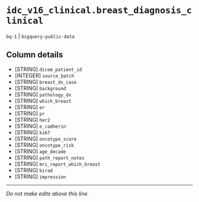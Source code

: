 # `idc_v16_clinical.breast_diagnosis_clinical`
`bq-1` | `bigquery-public-data`

## Column details
* [STRING]    `dicom_patient_id`
* [INTEGER]   `source_batch`
* [STRING]    `breast_dx_case`
* [STRING]    `background`
* [STRING]    `pathology_dx`
* [STRING]    `which_breast`
* [STRING]    `er`
* [STRING]    `pr`
* [STRING]    `her2`
* [STRING]    `e_cadherin`
* [STRING]    `ki67`
* [STRING]    `oncotype_score`
* [STRING]    `oncotype_risk`
* [STRING]    `age_decade`
* [STRING]    `path_report_notes`
* [STRING]    `mri_report_which_breast`
* [STRING]    `birad`
* [STRING]    `impression`

-------------------------------------------------------------------------------
*Do not make edits above this line.*
